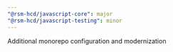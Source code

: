 ```yaml
---
"@rsm-hcd/javascript-core": major
"@rsm-hcd/javascript-testing": minor
---
```


Additional monorepo configuration and modernization
